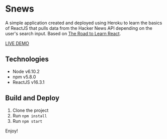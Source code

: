 # Snews
A simple application created and deployed using Heroku to learn the basics of ReactJS that pulls data from the Hacker News API depending on the user's search input. Based on [The Road to Learn React](https://roadtoreact.com/). 

[LIVE DEMO](https://snews-react.herokuapp.com/)

## Technologies
- Node v6.10.2
- npm v5.8.0
- ReactJS v16.3.1

## Build and Deploy
1. Clone the project
2. Run `npm install`
3. Run `npm start`

Enjoy!
